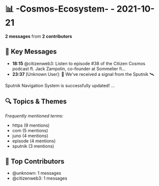# 📊 -Cosmos-Ecosystem- - 2021-10-21
**2 messages** from **2 contributors**

## 💬 Key Messages
- **18:15** @citizenweb3: Listen to episode #38 of the Citizen Cosmos podcast ft. Jack Zampolin, co-founder at Sommelier fi...
- **23:37** [Unknown User]: 📡 We've received a signal from the Sputnik 🛰

Sputnik Navigation System is successfully updated!
...

## 🔍 Topics & Themes
*Frequently mentioned terms:*
- https (9 mentions)
- com (5 mentions)
- juno (4 mentions)
- episode (4 mentions)
- sputnik (3 mentions)

## 👥 Top Contributors
- @unknown: 1 messages
- @citizenweb3: 1 messages